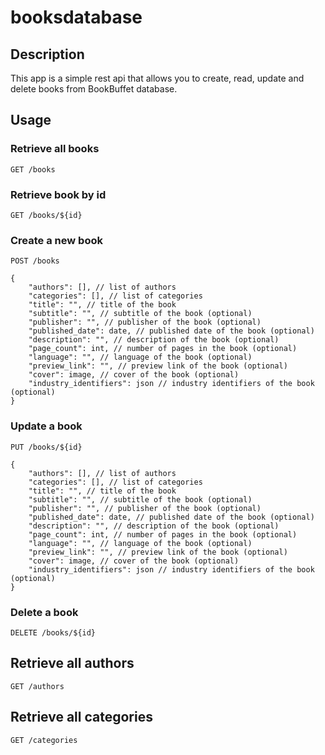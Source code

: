 # booksdatabase

## Description

This app is a simple rest api that allows you to create, read, update and delete books from BookBuffet database.

## Usage

### Retrieve all books

```http
GET /books
```

### Retrieve book by id

```http
GET /books/${id}
```

### Create a new book

```http
POST /books
```

```body
{
    "authors": [], // list of authors
    "categories": [], // list of categories
    "title": "", // title of the book
    "subtitle": "", // subtitle of the book (optional)
    "publisher": "", // publisher of the book (optional)
    "published_date": date, // published date of the book (optional)
    "description": "", // description of the book (optional)
    "page_count": int, // number of pages in the book (optional)
    "language": "", // language of the book (optional)
    "preview_link": "", // preview link of the book (optional)
    "cover": image, // cover of the book (optional)
    "industry_identifiers": json // industry identifiers of the book (optional)
}
```

### Update a book

```http
PUT /books/${id}
```

```body
{
    "authors": [], // list of authors
    "categories": [], // list of categories
    "title": "", // title of the book
    "subtitle": "", // subtitle of the book (optional)
    "publisher": "", // publisher of the book (optional)
    "published_date": date, // published date of the book (optional)
    "description": "", // description of the book (optional)
    "page_count": int, // number of pages in the book (optional)
    "language": "", // language of the book (optional)
    "preview_link": "", // preview link of the book (optional)
    "cover": image, // cover of the book (optional)
    "industry_identifiers": json // industry identifiers of the book (optional)
}
```

### Delete a book

```http
DELETE /books/${id}
```

## Retrieve all authors

```http
GET /authors
```

## Retrieve all categories

```http
GET /categories
```
